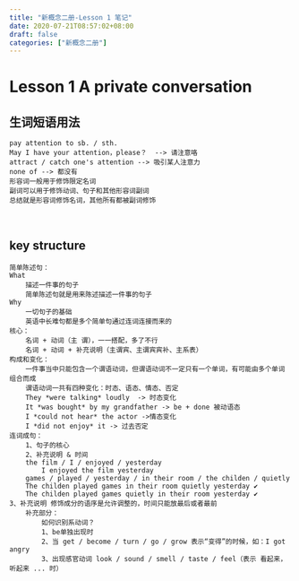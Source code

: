 ```yaml
---
title: "新概念二册-Lesson 1 笔记"
date: 2020-07-21T08:57:02+08:00
draft: false
categories: ["新概念二册"]
---
```

# Lesson 1		A private conversation
## 生词短语用法  
    pay attention to sb. / sth.
    May I have your attention，please？  --> 请注意咯
    attract / catch one's attention --> 吸引某人注意力
    none of --> 都没有
    形容词一般用于修饰限定名词
    副词可以用于修饰动词、句子和其他形容词副词
    总结就是形容词修饰名词，其他所有都被副词修饰  
&nbsp;
&nbsp;

## key structure  
    简单陈述句：
    What
        描述一件事的句子
        简单陈述句就是用来陈述描述一件事的句子
    Why
        一切句子的基础
        英语中长难句都是多个简单句通过连词连接而来的
    核心：
        名词 + 动词（主 谓），一一搭配，多了不行
        名词 + 动词 + 补充说明（主谓宾、主谓宾宾补、主系表）
    构成和变化：
        一件事当中只能包含一个谓语动词，但谓语动词不一定只有一个单词，有可能由多个单词组合而成
        谓语动词一共有四种变化：时态、语态、情态、否定
        They *were talking* loudly  -> 时态变化
        It *was bought* by my grandfather -> be + done 被动语态
        I *could not hear* the actor ->情态变化
        I *did not enjoy* it -> 过去否定
    连词成句：
        1、句子的核心
        2、补充说明 & 时间
        the film / I / enjoyed / yesterday
            I enjoyed the film yesterday
        games / played / yesterday / in their room / the childen / quietly
        The childen played games in their room quietly yesterday ✔
        The childen played games quietly in their room yesterday ✔
    3、补充说明 修饰成分的语序是允许调整的，时间只能放最后或者最前
        补充部分：
            如何识别系动词？
            1、be单独出现时
            2、当 get / become / turn / go / grow 表示“变得”的时候，如：I got angry
            3、出现感官动词 look / sound / smell / taste / feel（表示 看起来，听起来 ... 时）
